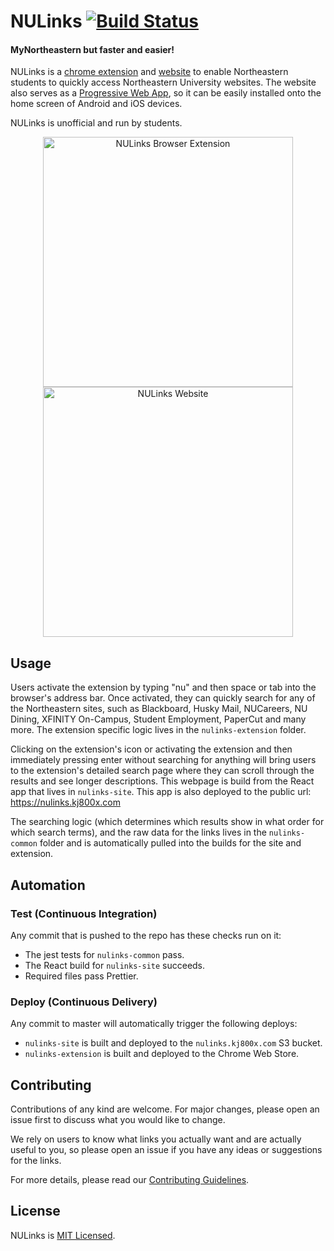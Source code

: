 # NULinks [![Build Status](https://github.com/kj800x/nulinks/workflows/CI/badge.svg)](https://github.com/kj800x/nulinks/actions)

#### MyNortheastern but faster and easier!

NULinks is a [chrome extension](https://chrome.google.com/webstore/detail/gfbdcgkehhkgfehdilpmldkeihiojjak) and [website](https://nulinks.kj800x.com) to enable Northeastern students to quickly access Northeastern University websites. The website also serves as a [Progressive Web App](https://developers.google.com/web/progressive-web-apps/), so it can be easily installed onto the home screen of Android and iOS devices.

NULinks is unofficial and run by students.

<p align="middle">
  <img src="https://lh3.googleusercontent.com/8LpQTCXUNaHMl3ReWlkIkGGd_WMdue18MOL2OQBJe5LynqKzcA9T7fVFxo3Pb1FfAaOliUpthw=w640-h400-e365" width="400" alt="NULinks Browser Extension" /> 
  <img src="https://lh3.googleusercontent.com/CiIj7vI-a8LUA4WAXqy0njZAzgK4g7ekMjpXGwqxyTvc9ZAKmjEzQTNMPpbMvKrRwPljSRie_g=w640-h400-e365" width="400" alt="NULinks Website" />
</p>

## Usage 
Users activate the extension by typing "nu" and then space or tab into the browser's address bar. Once activated, they can quickly search for any of the Northeastern sites, such as Blackboard, Husky Mail, NUCareers, NU Dining, XFINITY On-Campus, Student Employment, PaperCut and many more. The extension specific logic lives in the `nulinks-extension` folder.

Clicking on the extension's icon or activating the extension and then immediately pressing enter without searching for anything will bring users to the extension's detailed search page where they can scroll through the results and see longer descriptions. This webpage is build from the React app that lives in `nulinks-site`. This app is also deployed to the public url: https://nulinks.kj800x.com

The searching logic (which determines which results show in what order for which search terms), and the raw data for the links lives in the `nulinks-common` folder and is automatically pulled into the builds for the site and extension.

## Automation
### Test (Continuous Integration)
Any commit that is pushed to the repo has these checks run on it:
* The jest tests for `nulinks-common` pass.
* The React build for `nulinks-site` succeeds.
* Required files pass Prettier.

### Deploy (Continuous Delivery)
Any commit to master will automatically trigger the following deploys:
* `nulinks-site` is built and deployed to the `nulinks.kj800x.com` S3 bucket.
* `nulinks-extension` is built and deployed to the Chrome Web Store.

## Contributing
Contributions of any kind are welcome. For major changes, please open an issue first to discuss what you would like to change.

We rely on users to know what links you actually want and are actually useful to you, so please open an issue if you have any ideas or suggestions for the links.

For more details, please read our [Contributing Guidelines](https://github.com/kj800x/nulinks/blob/master/CONTRIBUTING.md).

## License
NULinks is [MIT Licensed](https://github.com/kj800x/nulinks/blob/master/LICENSE).
